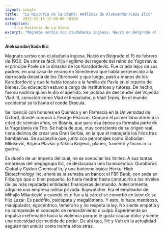 ```yaml
---
layout: single
title:  "La Historia de la Diana: Análisis de Aleksandar/Saša Ilić"
date:   2023-02-16 12:00:00 +0100
categories: 
    - La Historia de La Diana
excerpt: "Magnate serbio con ciudadanía inglesa. Nació en Belgrado el 15 de febrero de 1930. De sonrisa fácil. Hijo ilegítimo del regente del reino de Yugoslavia: el príncipe Pavle de la dinastía de los Karadordevic"
---
```

**Aleksandar/Saša Ilić**:

Magnate serbio con ciudadanía inglesa. Nació en Belgrado el 15 de
febrero de 1930. De sonrisa fácil. Hijo ilegítimo del regente del reino
de Yugoslavia: el príncipe Pavle de la dinastía de los Karadordevic. Fue
criado lejos de sus padres, en una casa de verano en Smederevo que había
pertenecido a la derrocada dinastía de los Obrenović y que luego, pasó a
manos de los Karađorđević y que le había tocado a la familia de Pavle en
el reparto de bienes. Su educación estuvo a cargo de institutrices y
tutores. De hecho, fue su nodriza quien le dio el apellido. Se jactaba
de descender del Vojvoda Vlad III, conocido como Vlad el Empalador, o
Vlad Ţepeş. En el mundo occidental se lo llama el conde Drácula.

Se licenció con honores en Química y en Farmacia en la Universidad de
Oxford, donde conoció a George Pearson. Compró el primer laboratorio a
la edad de veintiún años, en Bosnia, que para esa época ya formaba parte
de la Yugoslavia de Tito. Se habla de que, muy consciente de su origen
real, tiene delirios de crear una Gran Serbia, en la que él manejaría
los hilos tras bambalinas. Se sospecha que, junto con personajes como
Slobodan Milošević, Biljana Plavšić y Nikola Koljević, planeó, fomentó y
financió la guerra.

Es dueño de un imperio del cual, no se conocían los límites. A sus
tantas empresas del megagrupo Ilić, se destacaban una farmacéutica:
Ouroboros Global y Cyklon Chemical In, y una biotecnológica: Herkul High
Biotechnology Inc, ahora se le sumaba un banco: el FBF Bank, con sede en
Friburgo que si bien pequeño, lo haría medrar hasta conducirlo a los
niveles de las más reputadas entidades financieras del mundo.
Anteriormente, adquirió una empresa militar privada: Baywatcher. Era el
empleador de Mihajlo Milanković y cuando este fue a la cárcel se
convirtió en tutor de su hijo Lazar. Es pedófilo, psicópata y
megalómano. Y esto, lo hace mentiroso, manipulador, egocéntrico,
temerario y no respeta la ley. No siente empatía y no comprende el
concepto de remordimiento o culpa. Experimenta un impulso irrefrenable
hacia la violencia porque le gusta causar dolor y siente una necesidad
desmedida de poder. De ahí que, Ilić y Vuh en la actualidad seguían tan
unidos como treinta años atrás.
